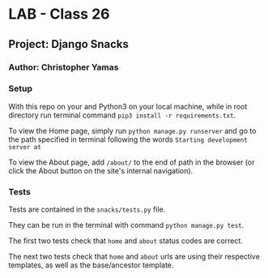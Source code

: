 # LAB - Class 26

## Project: Django Snacks

### Author: Christopher Yamas

### Setup

With this repo on your and Python3 on your local machine, while in root directory run terminal command `pip3 install -r requirements.txt`.

To view the Home page, simply run `python manage.py runserver` and go to the path specified in terminal following the words `Starting development server at`

To view the About page, add `/about/` to the end of path in the browser (or click the About button on the site's internal navigation).

### Tests

Tests are contained in the `snacks/tests.py` file.

They can be run in the terminal with command `python manage.py test`.

The first two tests check that `home` and `about` status codes are correct.

The next two tests check that `home` and `about` urls are using their respective templates, as well as the base/ancestor template.
